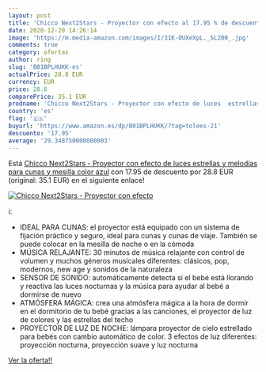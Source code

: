 ```yaml
---
layout: post
title: 'Chicco Next2Stars - Proyector con efecto al 17.95 % de descuento'
date: 2020-12-20 14:26:14
image: 'https://m.media-amazon.com/images/I/31K-OUXeXpL._SL200_.jpg'
comments: true
category: ofertas
author: ring
slug: 'B01BPLHUKK-es'
actualPrice: 28.8 EUR
currency: EUR
price: 28.8
comparePrice: 35.1 EUR
prodname: 'Chicco Next2Stars - Proyector con efecto de luces  estrellas y melodías para cunas y mesilla  color azul'
country: 'es'
flag: '🇪🇸'
buyurl: 'https://www.amazon.es/dp/B01BPLHUKK/?tag=tolees-21'
descuento: '17.95'
average: '29.348750000000003'
---
```


Está [Chicco Next2Stars - Proyector con efecto de luces  estrellas y melodías para cunas y mesilla  color azul](https://www.amazon.es/dp/B01BPLHUKK/?tag=tolees-21) con 17.95 de descuento por 28.8 EUR (original: 35.1 EUR) en el siguiente enlace!

[![Chicco Next2Stars - Proyector con efecto](https://m.media-amazon.com/images/I/31K-OUXeXpL._SL200_.jpg)](https://www.amazon.es/dp/B01BPLHUKK/?tag=tolees-21)

ℹ️:

- IDEAL PARA CUNAS: el proyector está equipado con un sistema de fijación práctico y seguro, ideal para cunas y cunas de viaje. También se puede colocar en la mesilla de noche o en la cómoda
- MÚSICA RELAJANTE: 30 minutos de música relajante con control de volumen y muchos géneros musicales diferentes: clásicos, pop, modernos, new age y sonidos de la naturaleza
- SENSOR DE SONIDO: automáticamente detecta si el bebé está llorando y reactiva las luces nocturnas y la música para ayudar al bebé a dormirse de nuevo
- ATMÓSFERA MÁGICA: crea una atmósfera mágica a la hora de dormir en el dormitorio de tu bebé gracias a las canciones, el proyector de luz de colores y las estrellas del techo
- PROYECTOR DE LUZ DE NOCHE: lámpara proyector de cielo estrellado para bebés con cambio automático de color. 3 efectos de luz diferentes: proyección nocturna, proyección suave y luz nocturna

[Ver la oferta!!](https://www.amazon.es/dp/B01BPLHUKK/?tag=tolees-21)
